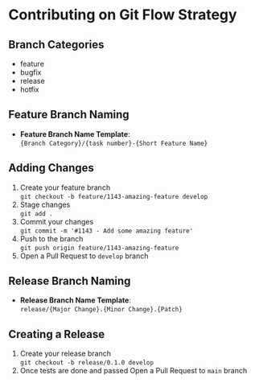 # Contributing on Git Flow Strategy

## Branch Categories
- feature
- bugfix
- release
- hotfix

## Feature Branch Naming
* <strong>Feature Branch Name Template</strong>:<br />
`{Branch Category}/{task number}-{Short Feature Name}`

## Adding Changes
1. Create your feature branch<br/>
   `git checkout -b feature/1143-amazing-feature develop`
2. Stage changes<br/>
   `git add .`
3. Commit your changes<br/>
   `git commit -m '#1143 - Add some amazing feature'`
4. Push to the branch<br/>
   `git push origin feature/1143-amazing-feature`
5. Open a Pull Request to `develop` branch

## Release Branch Naming
* <strong>Release Branch Name Template</strong>:<br />
`release/{Major Change}.{Minor Change}.{Patch}`

## Creating a Release
1. Create your release branch<br/>
`git checkout -b release/0.1.0 develop`
2. Once tests are done and passed Open a Pull Request to `main` branch
